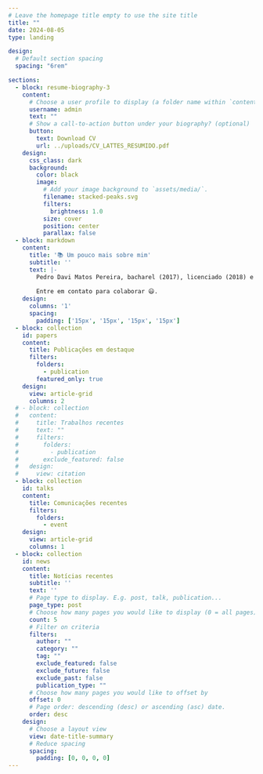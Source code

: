 ```yaml
---
# Leave the homepage title empty to use the site title
title: ""
date: 2024-08-05
type: landing

design:
  # Default section spacing
  spacing: "6rem"

sections:
  - block: resume-biography-3
    content:
      # Choose a user profile to display (a folder name within `content/authors/`)
      username: admin
      text: ""
      # Show a call-to-action button under your biography? (optional)
      button:
        text: Download CV
        url: ../uploads/CV_LATTES_RESUMIDO.pdf
    design:
      css_class: dark
      background:
        color: black
        image:
          # Add your image background to `assets/media/`.
          filename: stacked-peaks.svg
          filters:
            brightness: 1.0
          size: cover
          position: center
          parallax: false
  - block: markdown
    content:
      title: '📚 Um pouco mais sobre mim'
      subtitle: ''
      text: |-
        Pedro Davi Matos Pereira, bacharel (2017), licenciado (2018) e mestre (2021) em Física pela Universidade Federal da Bahia (UFBA), com ênfase em Física Atômica e Molecular. Tem experiência na área de educação, em escolas de ensino ensino médio, profissionalizante, bem como na formação de professores. Realiza pesquisas em Física Atômica e Molecular e Física Matemática, com ênfase em processo de espalhamento de elétrons por Moléculas, Mecânica Quântica no Espaço de Fase, Função de Wigner e Mecânica Quântica Simplética. Também desenvolve pesquisas em instrumentação para o ensino de física. É membro do Grupo de Pesquisa em Ensino de Ciências - Salgueiro. Atualmente é professor de Física no quadro efetivo do Ensino Básico, Técnico e Tecnológico (EBTT) do Instituto Federal de Educação, Ciência e Tecnologia do Sertão Pernambucano (IFSertãoPE) - Campus Salgueiro/PE. Possui interesse em ensino de física, instrumentação didática, arduíno, programação e cultura maker. 
        
        Entre em contato para colaborar 😃.
    design:
      columns: '1'
      spacing:
        padding: ['15px', '15px', '15px', '15px']
  - block: collection
    id: papers
    content:
      title: Publicações em destaque
      filters:
        folders:
          - publication
        featured_only: true
    design:
      view: article-grid
      columns: 2
  # - block: collection
  #   content:
  #     title: Trabalhos recentes
  #     text: ""
  #     filters:
  #       folders:
  #         - publication
  #       exclude_featured: false
  #   design:
  #     view: citation
  - block: collection
    id: talks
    content:
      title: Comunicações recentes
      filters:
        folders:
          - event
    design:
      view: article-grid
      columns: 1
  - block: collection
    id: news
    content:
      title: Notícias recentes
      subtitle: ''
      text: ''
      # Page type to display. E.g. post, talk, publication...
      page_type: post
      # Choose how many pages you would like to display (0 = all pages)
      count: 5
      # Filter on criteria
      filters:
        author: ""
        category: ""
        tag: ""
        exclude_featured: false
        exclude_future: false
        exclude_past: false
        publication_type: ""
      # Choose how many pages you would like to offset by
      offset: 0
      # Page order: descending (desc) or ascending (asc) date.
      order: desc
    design:
      # Choose a layout view
      view: date-title-summary
      # Reduce spacing
      spacing:
        padding: [0, 0, 0, 0]
---
```

